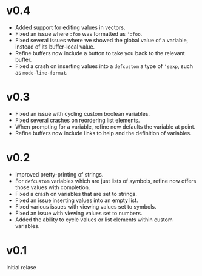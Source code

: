 # v0.4

* Added support for editing values in vectors.
* Fixed an issue where `:foo` was formatted as `':foo`.
* Fixed several issues where we showed the global value of a variable,
  instead of its buffer-local value.
* Refine buffers now include a button to take you back to the relevant
  buffer.
* Fixed a crash on inserting values into a `defcustom` a type of
  `'sexp`, such as `mode-line-format`.

# v0.3

* Fixed an issue with cycling custom boolean variables.
* Fixed several crashes on reordering list elements.
* When prompting for a variable, refine now defaults the variable at
  point.
* Refine buffers now include links to help and the definition of
  variables.

# v0.2

* Improved pretty-printing of strings.
* For `defcustom` variables which are just lists of symbols, refine
  now offers those values with completion.
* Fixed a crash on variables that are set to strings.
* Fixed an issue inserting values into an empty list.
* Fixed various issues with viewing values set to symbols.
* Fixed an issue with viewing values set to numbers.
* Added the ability to cycle values or list elements within custom
  variables.

# v0.1

Initial relase

